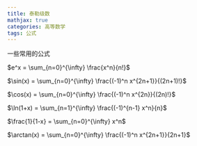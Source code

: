 ```yaml
---
title: 泰勒级数
mathjax: true
categories: 高等数学
tags: 公式
---
```

一些常用的公式
<!--more-->
$e^x = \sum_{n=0}^{\infty} \frac{x^n}{n!}$

$\sin(x) = \sum_{n=0}^{\infty} \frac{(-1)^n x^{2n+1}}{(2n+1)!}$

$\cos(x) = \sum_{n=0}^{\infty} \frac{(-1)^n x^{2n}}{(2n)!}$

$\ln(1+x) = \sum_{n=1}^{\infty} \frac{(-1)^{n-1} x^n}{n}$

$\frac{1}{1-x} = \sum_{n=0}^{\infty} x^n$

$\arctan(x) = \sum_{n=0}^{\infty} \frac{(-1)^n x^{2n+1}}{2n+1}$